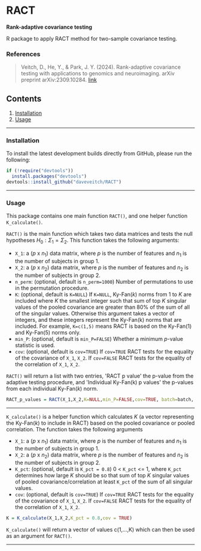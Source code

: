 # RACT
 
**Rank-adaptive covariance testing**

R package to apply RACT method for two-sample covariance testing.

### References ### 

> Veitch, D., He, Y., & Park, J. Y. (2024). Rank-adaptive covariance testing with applications to genomics and neuroimaging. arXiv preprint arXiv:2309.10284. [link](https://arxiv.org/abs/2309.10284)

## Contents

1. [Installation](#id-installation)
2. [Usage](#id-usage)

<div id='id-installation'/>

---

### Installation
To install the latest development builds directly from GitHub, please run the following:

```R
if (!require("devtools"))
  install.packages("devtools")
devtools::install_github("daveveitch/RACT")
```

<div id='id-usage'/>

---

### Usage

This package contains one main function `RACT()`, and one helper function `K_calculate()`.

`RACT()` is the main function which takes two data matrices and tests the null hypotheses $H_0: \Sigma_1 = \Sigma_2$. This function takes the following arguments:

* `X_1`: a ($p$ x $n_1$) data matrix, where $p$ is the number of features and $n_1$ is the number of subjects in group 1.
* `X_2`: a ($p$ x $n_2$) data matrix, where $p$ is the number of features and $n_2$ is the number of subjects in group 2.
* `n_perm`: (optional, default is `n_perm=1000`) Number of permutations to use in the permutation procedure.
* `K`: (optional, default is `K=NULL`) If `K=NULL`, Ky-Fan($k$) norms from 1 to $K$ are included where $K$ the smallest integer such that sum of top $K$ singular values of the pooled covariance are greater than 80% of the sum of all of the singular values. Otherwise this argument takes a vector of integers, and these integers represent the Ky-Fan(k) norms that are included. For example, `K=c(1,5)` means RACT is based on the Ky-Fan(1) and Ky-Fan(5) norms only.
* `min_P`: (optional, default is `min_P=FALSE`) Whether a minimum $p$-value statistic is used.
* `cov`: (optional, default is `cov=TRUE`) If `cov=TRUE` RACT tests for the equality of the covariance of `X_1`, `X_2`. If `cov=FALSE` RACT tests for the equality of the correlation of `X_1`, `X_2`.

`RACT()` will return a list with two entries, 'RACT p value' the p-value from the adaptive testing procedure, and 'Individual Ky-Fan(k) p values' the p-values from each individual Ky-Fan($k$) norm.

```R
RACT_p_values = RACT(X_1,X_2,K=NULL,min_P=FALSE,cov=TRUE, batch=batch, mod=mod, distMat=distMat)
``` 

---

`K_calculate()` is a helper function which calculates $K$ (a vector representing the Ky-Fan($k$) to include in RACT) based on the pooled covariance or pooled correlation. The function takes the following arguments

* `X_1`: a ($p$ x $n_1$) data matrix, where $p$ is the number of features and $n_1$ is the number of subjects in group 1.
* `X_2`: a ($p$ x $n_2$) data matrix, where $p$ is the number of features and $n_2$ is the number of subjects in group 2.
* `K_pct`: (optional, default is `K_pct = 0.8`) 0 < `K_pct` <= 1, where `K_pct` determines how large $K$ should be so that sum of top $K$ singular values of pooled covariance/correlation at least `K_pct` of the sum of all singular values.
* `cov`: (optional, default is `cov=TRUE`) If `cov=TRUE` RACT tests for the equality of the covariance of `X_1`, `X_2`. If `cov=FALSE` RACT tests for the equality of the correlation of `X_1`, `X_2`.

```R
K = K_calculate(X_1,X_2,K_pct = 0.8,cov = TRUE)
``` 

`K_calculate()` will return a vector of values c(1,...,K) which can then be used as an argument for `RACT()`.

---

